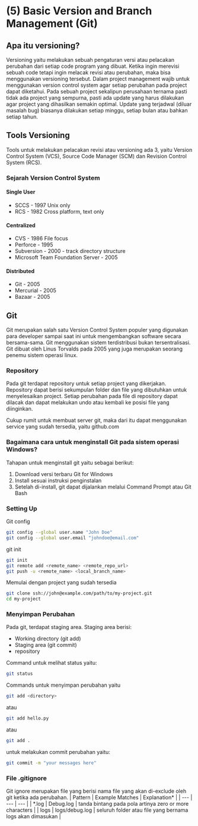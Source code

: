# (5) Basic Version and Branch Management (Git)

## Apa itu versioning?
Versioning yaitu melakukan sebuah pengaturan versi atau pelacakan perubahan dari setiap code program yang dibuat. Ketika ingin merevisi sebuah code tetapi ingin melacak revisi atau perubahan, maka bisa menggunakan versioning tersebut. Dalam project management wajib untuk menggunakan version control system agar setiap perubahan pada project dapat diketahui. Pada sebuah project sekalipun perusahaan ternama pasti tidak ada project yang sempurna, pasti ada update yang harus dilakukan agar project yang dihasilkan semakin optimal. Update yang terjadwal (diluar masalah bug) biasanya dilakukan setiap minggu, setiap bulan atau bahkan setiap tahun.


## Tools Versioning
Tools untuk melakukan pelacakan revisi atau versioning ada 3, yaitu Version Control System (VCS), Source Code Manager (SCM) dan Revision Control System (RCS). 

### Sejarah Version Control System
#### Single User
+ SCCS - 1997 Unix only
+ RCS - 1982 Cross platform, text only

#### Centralized
+ CVS - 1986 File focus
+ Perforce - 1995
+ Subversion - 2000 - track directory structure
+ Microsoft Team Foundation Server - 2005

#### Distributed
+ Git - 2005
+ Mercurial - 2005
+ Bazaar - 2005

## Git
Git merupakan salah satu Version Control System populer yang digunakan para developer sampai saat ini untuk mengembangkan software secara bersama-sama. Git menggunakan sistem terdistribusi bukan tersentralisasi. Git dibuat oleh Linus Torvalds pada 2005 yang juga merupakan seorang penemu sistem operasi linux.

### Repository
Pada git terdapat repository untuk setiap project yang dikerjakan. Repository dapat berisi sekumpulan folder dan file yang dibutuhkan untuk menyelesaikan project. Setiap perubahan pada file di repository dapat dilacak dan dapat melakukan undo atau kembali ke posisi file yang diinginkan.

Cukup rumit untuk membuat server git, maka dari itu dapat menggunakan service yang sudah tersedia, yaitu github.com

### Bagaimana cara untuk menginstall Git pada sistem operasi Windows?
Tahapan untuk menginstall git yaitu sebagai berikut:
1. Download versi terbaru Git for Windows
2. Install sesuai instruksi penginstalan
3. Setelah di-install, git dapat dijalankan melalui Command Prompt atau Git Bash

### Setting Up
Git config
```sh
git config --global user.name "John Doe"
git config --global user.email "johndoe@email.com"
```

git init
```sh
git init
git remote add <remote_name> <remote_repo_url>
git push -u <remote_name> <local_branch_name>
```

Memulai dengan project yang sudah tersedia
```sh
git clone ssh://john@example.com/path/to/my-project.git
cd my-project
```

### Menyimpan Perubahan
Pada git, terdapat staging area. Staging area berisi:
+ Working directory (git add)
+ Staging area (git commit)
+ repository

Command untuk melihat status yaitu:
```sh
git status
```

Commands untuk menyimpan perubahan yaitu
```sh
git add <directory>
```
atau
```sh
git add hello.py
```
atau
```sh
git add .
```
untuk melakukan commit perubahan yaitu:
```sh
git commit -m "your messages here"
```

### File .gitignore
Git ignore merupakan file yang berisi nama file yang akan di-exclude oleh git ketika ada perubahan.
| Pattern | Example Matches | Explanation* |
| --- | --- | --- |
| *.log | Debug.log | tanda bintang pada pola artinya zero or more characters |
| logs | logs/debug.log | seluruh folder atau file yang bernama logs akan dimasukan |
